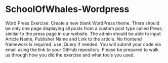 # SchoolOfWhales-Wordpress

Word Press Exercise:
Create a new blank WordPress theme. There should be only one page displaying all posts from a
custom post type called Press, similar to the press page in our website. The admin should be able
to input Article Name, Publisher Name and Link to the article. No frontend framework is
required, use jQuery if needed.
You will submit your code via email using the link to your GitHub repository. Please be
prepared to walk us through how you did the exercise and what tools you used.
